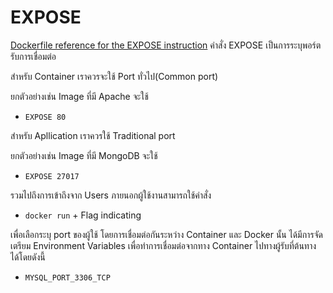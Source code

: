 # EXPOSE
[Dockerfile reference for the EXPOSE instruction](https://docs.docker.com/engine/reference/builder/#expose)
คำสั่ง EXPOSE เป็นการระบุพอร์ต รับการเชื่อมต่อ

สำหรับ Container เราควรจะใช้ Port ทั่วไป(Common port)

ยกตัวอย่างเช่น Image ที่มี Apache จะใช้

 - `EXPOSE 80`

สำหรับ Apllication เราควรใช้ Traditional port

ยกตัวอย่างเช่น Image ที่มี MongoDB จะใช้

 - `EXPOSE 27017`

รวมไปถึงการเข้าถึงจาก Users ภายนอกผู้ใช้งานสามารถใช้คำสั่ง

 - `docker run` + Flag indicating 
 
 เพื่อเลือกระบุ port ของผู้ใช้ โดยการเชื่อมต่อกันระหว่าง Container และ Docker นั้น
 ได้มีการจัดเตรียม Environment Variables เพื่อทำการเชื่อมต่อจากทาง Container 
 ไปทางผู้รับที่ต้นทาง ได้โดยดังนี้ 
 - `MYSQL_PORT_3306_TCP`
